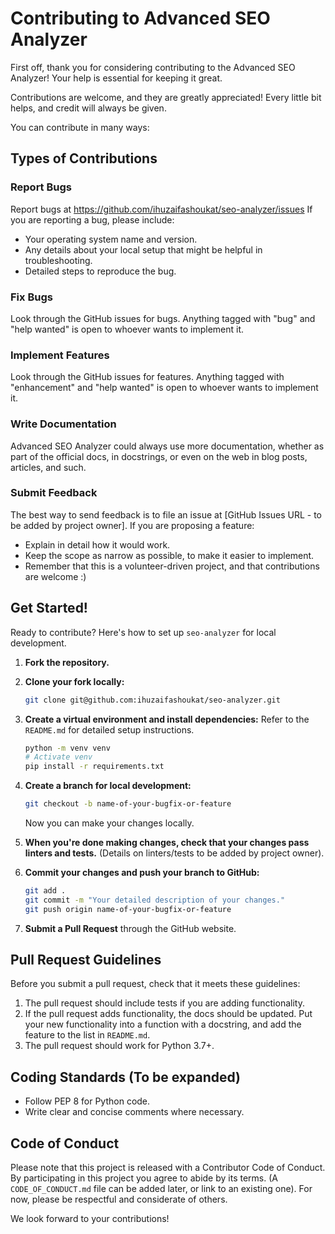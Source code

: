 # Contributing to Advanced SEO Analyzer

First off, thank you for considering contributing to the Advanced SEO Analyzer! Your help is essential for keeping it great.

Contributions are welcome, and they are greatly appreciated! Every little bit helps, and credit will always be given.

You can contribute in many ways:

## Types of Contributions

### Report Bugs
Report bugs at https://github.com/ihuzaifashoukat/seo-analyzer/issues
If you are reporting a bug, please include:
- Your operating system name and version.
- Any details about your local setup that might be helpful in troubleshooting.
- Detailed steps to reproduce the bug.

### Fix Bugs
Look through the GitHub issues for bugs. Anything tagged with "bug" and "help wanted" is open to whoever wants to implement it.

### Implement Features
Look through the GitHub issues for features. Anything tagged with "enhancement" and "help wanted" is open to whoever wants to implement it.

### Write Documentation
Advanced SEO Analyzer could always use more documentation, whether as part of the
official docs, in docstrings, or even on the web in blog posts, articles, and such.

### Submit Feedback
The best way to send feedback is to file an issue at [GitHub Issues URL - to be added by project owner].
If you are proposing a feature:
- Explain in detail how it would work.
- Keep the scope as narrow as possible, to make it easier to implement.
- Remember that this is a volunteer-driven project, and that contributions are welcome :)

## Get Started!

Ready to contribute? Here's how to set up `seo-analyzer` for local development.

1.  **Fork the repository.**
2.  **Clone your fork locally:**
    ```bash
    git clone git@github.com:ihuzaifashoukat/seo-analyzer.git
    ```
3.  **Create a virtual environment and install dependencies:**
    Refer to the `README.md` for detailed setup instructions.
    ```bash
    python -m venv venv
    # Activate venv
    pip install -r requirements.txt
    ```
4.  **Create a branch for local development:**
    ```bash
    git checkout -b name-of-your-bugfix-or-feature
    ```
    Now you can make your changes locally.

5.  **When you're done making changes, check that your changes pass linters and tests.** (Details on linters/tests to be added by project owner).

6.  **Commit your changes and push your branch to GitHub:**
    ```bash
    git add .
    git commit -m "Your detailed description of your changes."
    git push origin name-of-your-bugfix-or-feature
    ```
7.  **Submit a Pull Request** through the GitHub website.

## Pull Request Guidelines

Before you submit a pull request, check that it meets these guidelines:

1.  The pull request should include tests if you are adding functionality.
2.  If the pull request adds functionality, the docs should be updated. Put
    your new functionality into a function with a docstring, and add the
    feature to the list in `README.md`.
3.  The pull request should work for Python 3.7+.

## Coding Standards (To be expanded)

-   Follow PEP 8 for Python code.
-   Write clear and concise comments where necessary.

## Code of Conduct

Please note that this project is released with a Contributor Code of Conduct. By participating in this project you agree to abide by its terms. (A `CODE_OF_CONDUCT.md` file can be added later, or link to an existing one). For now, please be respectful and considerate of others.

We look forward to your contributions!
